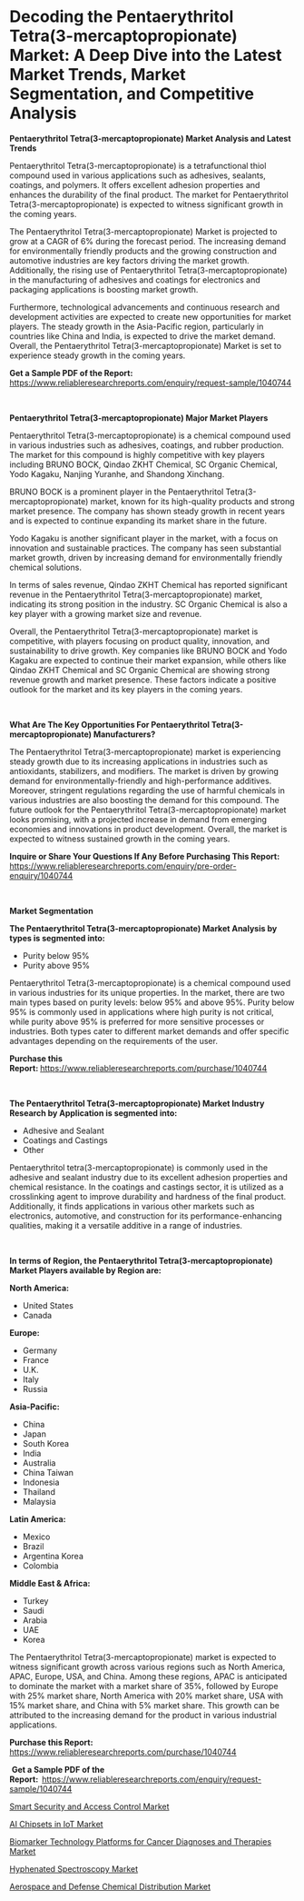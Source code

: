 <p><h1>Decoding the Pentaerythritol Tetra(3-mercaptopropionate) Market: A Deep Dive into the Latest Market Trends, Market Segmentation, and Competitive Analysis</h1></p><p><strong>Pentaerythritol Tetra(3-mercaptopropionate) Market Analysis and Latest Trends</strong></p>
<p><p>Pentaerythritol Tetra(3-mercaptopropionate) is a tetrafunctional thiol compound used in various applications such as adhesives, sealants, coatings, and polymers. It offers excellent adhesion properties and enhances the durability of the final product. The market for Pentaerythritol Tetra(3-mercaptopropionate) is expected to witness significant growth in the coming years.</p><p>The Pentaerythritol Tetra(3-mercaptopropionate) Market is projected to grow at a CAGR of 6% during the forecast period. The increasing demand for environmentally friendly products and the growing construction and automotive industries are key factors driving the market growth. Additionally, the rising use of Pentaerythritol Tetra(3-mercaptopropionate) in the manufacturing of adhesives and coatings for electronics and packaging applications is boosting market growth.</p><p>Furthermore, technological advancements and continuous research and development activities are expected to create new opportunities for market players. The steady growth in the Asia-Pacific region, particularly in countries like China and India, is expected to drive the market demand. Overall, the Pentaerythritol Tetra(3-mercaptopropionate) Market is set to experience steady growth in the coming years.</p></p>
<p><strong>Get a Sample PDF of the Report:&nbsp;</strong> <a href="https://www.reliableresearchreports.com/enquiry/request-sample/1040744">https://www.reliableresearchreports.com/enquiry/request-sample/1040744</a></p>
<p>&nbsp;</p>
<p><strong>Pentaerythritol Tetra(3-mercaptopropionate) Major Market Players</strong></p>
<p><p>Pentaerythritol Tetra(3-mercaptopropionate) is a chemical compound used in various industries such as adhesives, coatings, and rubber production. The market for this compound is highly competitive with key players including BRUNO BOCK, Qindao ZKHT Chemical, SC Organic Chemical, Yodo Kagaku, Nanjing Yuranhe, and Shandong Xinchang.</p><p>BRUNO BOCK is a prominent player in the Pentaerythritol Tetra(3-mercaptopropionate) market, known for its high-quality products and strong market presence. The company has shown steady growth in recent years and is expected to continue expanding its market share in the future.</p><p>Yodo Kagaku is another significant player in the market, with a focus on innovation and sustainable practices. The company has seen substantial market growth, driven by increasing demand for environmentally friendly chemical solutions.</p><p>In terms of sales revenue, Qindao ZKHT Chemical has reported significant revenue in the Pentaerythritol Tetra(3-mercaptopropionate) market, indicating its strong position in the industry. SC Organic Chemical is also a key player with a growing market size and revenue.</p><p>Overall, the Pentaerythritol Tetra(3-mercaptopropionate) market is competitive, with players focusing on product quality, innovation, and sustainability to drive growth. Key companies like BRUNO BOCK and Yodo Kagaku are expected to continue their market expansion, while others like Qindao ZKHT Chemical and SC Organic Chemical are showing strong revenue growth and market presence. These factors indicate a positive outlook for the market and its key players in the coming years.</p></p>
<p>&nbsp;</p>
<p><strong>What Are The Key Opportunities For Pentaerythritol Tetra(3-mercaptopropionate) Manufacturers?</strong></p>
<p><p>The Pentaerythritol Tetra(3-mercaptopropionate) market is experiencing steady growth due to its increasing applications in industries such as antioxidants, stabilizers, and modifiers. The market is driven by growing demand for environmentally-friendly and high-performance additives. Moreover, stringent regulations regarding the use of harmful chemicals in various industries are also boosting the demand for this compound. The future outlook for the Pentaerythritol Tetra(3-mercaptopropionate) market looks promising, with a projected increase in demand from emerging economies and innovations in product development. Overall, the market is expected to witness sustained growth in the coming years.</p></p>
<p><strong>Inquire or Share Your Questions If Any Before Purchasing This Report:</strong> <a href="https://www.reliableresearchreports.com/enquiry/pre-order-enquiry/1040744">https://www.reliableresearchreports.com/enquiry/pre-order-enquiry/1040744</a></p>
<p>&nbsp;</p>
<p><strong>Market Segmentation</strong></p>
<p><strong>The Pentaerythritol Tetra(3-mercaptopropionate) Market Analysis by types is segmented into:</strong></p>
<p><ul><li>Purity below 95%</li><li>Purity above 95%</li></ul></p>
<p><p>Pentaerythritol Tetra(3-mercaptopropionate) is a chemical compound used in various industries for its unique properties. In the market, there are two main types based on purity levels: below 95% and above 95%. Purity below 95% is commonly used in applications where high purity is not critical, while purity above 95% is preferred for more sensitive processes or industries. Both types cater to different market demands and offer specific advantages depending on the requirements of the user.</p></p>
<p><strong>Purchase this Report:&nbsp;</strong><a href="https://www.reliableresearchreports.com/purchase/1040744">https://www.reliableresearchreports.com/purchase/1040744</a></p>
<p>&nbsp;</p>
<p><strong>The Pentaerythritol Tetra(3-mercaptopropionate) Market Industry Research by Application is segmented into:</strong></p>
<p><ul><li>Adhesive and Sealant</li><li>Coatings and Castings</li><li>Other</li></ul></p>
<p><p>Pentaerythritol tetra(3-mercaptopropionate) is commonly used in the adhesive and sealant industry due to its excellent adhesion properties and chemical resistance. In the coatings and castings sector, it is utilized as a crosslinking agent to improve durability and hardness of the final product. Additionally, it finds applications in various other markets such as electronics, automotive, and construction for its performance-enhancing qualities, making it a versatile additive in a range of industries.</p></p>
<p>&nbsp;</p>
<p><strong>In terms of Region, the Pentaerythritol Tetra(3-mercaptopropionate) Market Players available by Region are:</strong></p>
<p>
    <p> <strong> North America: </strong>
        <ul>
            <li>United States</li>
            <li>Canada</li>
        </ul>
        </p> 
    <p> <strong> Europe: </strong>
        <ul>
            <li>Germany</li>
            <li>France</li>
            <li>U.K.</li>
            <li>Italy</li>
            <li>Russia</li>
        </ul>
        </p> 
    <p> <strong> Asia-Pacific: </strong>
        <ul>
            <li>China</li>
            <li>Japan</li>
            <li>South Korea</li>
            <li>India</li>
            <li>Australia</li>
            <li>China Taiwan</li>
            <li>Indonesia</li>
            <li>Thailand</li>
            <li>Malaysia</li>
        </ul>
        </p> 
    <p> <strong> Latin America: </strong>
        <ul>
            <li>Mexico</li>
            <li>Brazil</li>
            <li>Argentina Korea</li>
            <li>Colombia</li>
        </ul>
        </p> 
    <p> <strong> Middle East & Africa: </strong>
        <ul>
            <li>Turkey</li>
            <li>Saudi</li>
            <li>Arabia</li>
            <li>UAE</li>
            <li>Korea</li>
        </ul>
    </p>
    </p>
<p><p>The Pentaerythritol Tetra(3-mercaptopropionate) market is expected to witness significant growth across various regions such as North America, APAC, Europe, USA, and China. Among these regions, APAC is anticipated to dominate the market with a market share of 35%, followed by Europe with 25% market share, North America with 20% market share, USA with 15% market share, and China with 5% market share. This growth can be attributed to the increasing demand for the product in various industrial applications.</p></p>
<p><strong>Purchase this Report: </strong><a href="https://www.reliableresearchreports.com/purchase/1040744">https://www.reliableresearchreports.com/purchase/1040744</a></p>
<p>&nbsp;<strong>Get a Sample PDF of the Report:&nbsp;&nbsp;</strong><a href="https://www.reliableresearchreports.com/enquiry/request-sample/1040744">https://www.reliableresearchreports.com/enquiry/request-sample/1040744</a></p>
<p><strong></strong></p>
<p><p><a href="https://issuu.com/reportprime-2/docs/smart-security-and-access-control-market-size-2030">Smart Security and Access Control Market</a></p><p><a href="https://medium.com/@jamesvasquez75/ai-chipsets-in-iot-market-the-key-to-successful-business-strategy-forecast-till-2031-5d246af0d126">AI Chipsets in IoT Market</a></p><p><a href="https://github.com/juniordelafrance/Market-Research-Report-List-2/blob/main/biomarker-technology-platforms-for-cancer-diagnoses-and-therapies-market.md">Biomarker Technology Platforms for Cancer Diagnoses and Therapies Market</a></p><p><a href="https://github.com/jaidynmorantestelletmjzya/Market-Research-Report-List-1/blob/main/hyphenated-spectroscopy-market.md">Hyphenated Spectroscopy Market</a></p><p><a href="https://medium.com/@jamesvasquez75/aerospace-and-defense-chemical-distribution-market-insight-market-trends-growth-forecasted-from-a2426e81de97">Aerospace and Defense Chemical Distribution Market</a></p></p>